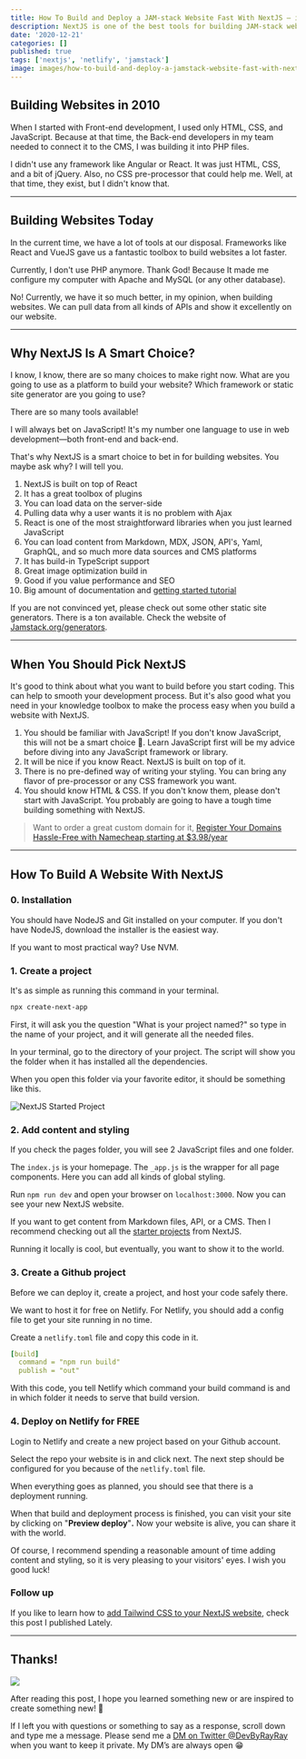 ```yaml
---
title: How To Build and Deploy a JAM-stack Website Fast With NextJS — in 5 steps
description: NextJS is one of the best tools for building JAM-stack websites with all kinds of content sources.
date: '2020-12-21'
categories: []
published: true
tags: ['nextjs', 'netlify', 'jamstack']
image: images/how-to-build-and-deploy-a-jamstack-website-fast-with-next-js
---
```


## Building Websites in 2010

When I started with Front-end development, I used only HTML, CSS, and JavaScript. Because at that time, the Back-end developers in my team needed to connect it to the CMS, I was building it into PHP files.

I didn't use any framework like Angular or React. It was just HTML, CSS, and a bit of jQuery. Also, no CSS pre-processor that could help me. Well, at that time, they exist, but I didn't know that.

---
## Building Websites Today

In the current time, we have a lot of tools at our disposal. Frameworks like React and VueJS gave us a fantastic toolbox to build websites a lot faster.

Currently, I don't use PHP anymore. Thank God! Because It made me configure my computer with Apache and MySQL (or any other database).

No! Currently, we have it so much better, in my opinion, when building websites. We can pull data from all kinds of APIs and show it excellently on our website. 

---
## Why NextJS Is A Smart Choice?

I know, I know, there are so many choices to make right now. What are you going to use as a platform to build your website? Which framework or static site generator are you going to use?

There are so many tools available!

I will always bet on JavaScript! It's my number one language to use in web development—both front-end and back-end.

That's why NextJS is a smart choice to bet in for building websites. You maybe ask why? I will tell you.

1. NextJS is built on top of React
2. It has a great toolbox of plugins
3. You can load data on the server-side
4. Pulling data why a user wants it is no problem with Ajax
5. React is one of the most straightforward libraries when you just learned JavaScript
6. You can load content from Markdown, MDX, JSON, API's, Yaml, GraphQL, and so much more data sources and CMS platforms
7. It has build-in TypeScript support
8. Great image optimization build in
9. Good if you value performance and SEO
10. Big amount of documentation and [getting started tutorial](https://nextjs.org/learn/basics/create-nextjs-app)

If you are not convinced yet, please check out some other static site generators. There is a ton available. Check the website of [Jamstack.org/generators](https://jamstack.org/generators/).

---

## When You Should Pick NextJS

It's good to think about what you want to build before you start coding. This can help to smooth your development process. But it's also good what you need in your knowledge toolbox to make the process easy when you build a website with NextJS.

1. You should be familiar with JavaScript! If you don't know JavaScript, this will not be a smart choice 🥴. Learn JavaScript first will be my advice before diving into any JavaScript framework or library.
2. It will be nice if you know React. NextJS is built on top of it.
3. There is no pre-defined way of writing your styling. You can bring any flavor of pre-processor or any CSS framework you want.
4. You should know HTML & CSS. If you don't know them, please don't start with JavaScript. You probably are going to have a tough time building something with NextJS.

> Want to order a great custom domain for it, <a href="https://www.dpbolvw.net/click-100299090-11429042" target="_top">Register Your Domains Hassle-Free with Namecheap starting at $3.98/year</a><img src="https://www.lduhtrp.net/image-100299090-11429042" width="1" height="1" border="0"/>

---

## How To Build A Website With NextJS

### 0. Installation

You should have NodeJS and Git installed on your computer. If you don't have NodeJS, download the installer is the easiest way.

If you want to most practical way? Use NVM.

### 1. Create a project

It's as simple as running this command in your terminal.

```sh
npx create-next-app
```

First, it will ask you the question "What is your project named?" so type in the name of your project, and it will generate all the needed files.

In your terminal, go to the directory of your project. The script will show you the folder when it has installed all the dependencies.

When you open this folder via your favorite editor, it should be something like this.

![NextJS Started Project](https://miro.medium.com/max/1400/1*OGX09m-Kx_a723gcm5pJ2Q.png)

### 2. Add content and styling

If you check the pages folder, you will see 2 JavaScript files and one folder. 

The `index.js` is your homepage. The `_app.js` is the wrapper for all page components. Here you can add all kinds of global styling.

Run `npm run dev` and open your browser on `localhost:3000`. Now you can see your new NextJS website.

If you want to get content from Markdown files, API, or a CMS. Then I recommend checking out all the [starter projects](https://nextjs.org/docs/basic-features/data-fetching) from NextJS.

Running it locally is cool, but eventually, you want to show it to the world. 

### 3. Create a Github project

Before we can deploy it, create a project, and host your code safely there.

We want to host it for free on Netlify. For Netlify, you should add a config file to get your site running in no time.

Create a `netlify.toml` file and copy this code in it.

```yaml
[build]
  command = "npm run build"
  publish = "out"
```

With this code, you tell Netlify which command your build command is and in which folder it needs to serve that build version.

### 4. Deploy on Netlify for FREE

Login to Netlify and create a new project based on your Github account.

Select the repo your website is in and click next. The next step should be configured for you because of the `netlify.toml` file.

When everything goes as planned, you should see that there is a deployment running.

When that build and deployment process is finished, you can visit your site by clicking on "**Preview deploy**"**.** Now your website is alive, you can share it with the world.

Of course, I recommend spending a reasonable amount of time adding content and styling, so it is very pleasing to your visitors' eyes. I wish you good luck!

### Follow up
If you like to learn how to [add Tailwind CSS to your NextJS website](https://byrayray.dev/posts/2020-12-27-why-use-tailwind-css-with-nextjs), check this post I published Lately.

---
## Thanks!

![](/images/0__4aTcitCaVTWHHeiO.jpg)

After reading this post, I hope you learned something new or are inspired to create something new! 🤗

If I left you with questions or something to say as a response, scroll down and type me a message. Please send me a [DM on Twitter @DevByRayRay](https://twitter.com/@devbyrayray) when you want to keep it private. My DM’s are always open 😁

